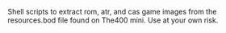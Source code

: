 Shell scripts to extract rom, atr, and cas game images from the resources.bod file found on The400 mini.  Use at your own risk.
